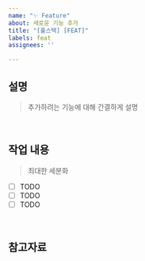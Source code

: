 ```yaml
---
name: "✨ Feature"
about: 새로운 기능 추가
title: "[풀스택] [FEAT]"
labels: feat
assignees: ''

---
```


## 설명
> 추가하려는 기능에 대해 간결하게 설명

<br/>

## 작업 내용
> 최대한 세분화
- [ ] TODO
- [ ] TODO
- [ ] TODO

<br/>

## 참고자료
